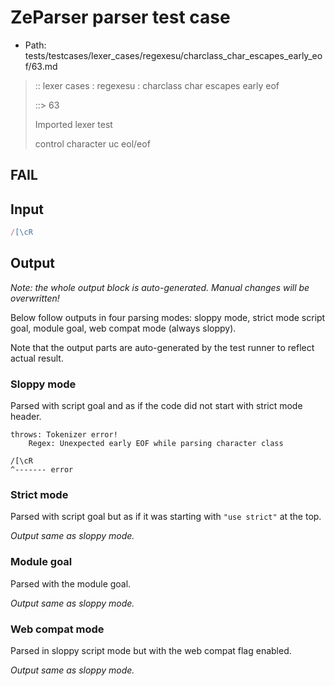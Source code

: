 # ZeParser parser test case

- Path: tests/testcases/lexer_cases/regexesu/charclass_char_escapes_early_eof/63.md

> :: lexer cases : regexesu : charclass char escapes early eof
>
> ::> 63
>
> Imported lexer test
>
> control character uc eol/eof

## FAIL

## Input

`````js
/[\cR
`````

## Output

_Note: the whole output block is auto-generated. Manual changes will be overwritten!_

Below follow outputs in four parsing modes: sloppy mode, strict mode script goal, module goal, web compat mode (always sloppy).

Note that the output parts are auto-generated by the test runner to reflect actual result.

### Sloppy mode

Parsed with script goal and as if the code did not start with strict mode header.

`````
throws: Tokenizer error!
    Regex: Unexpected early EOF while parsing character class

/[\cR
^------- error
`````

### Strict mode

Parsed with script goal but as if it was starting with `"use strict"` at the top.

_Output same as sloppy mode._

### Module goal

Parsed with the module goal.

_Output same as sloppy mode._

### Web compat mode

Parsed in sloppy script mode but with the web compat flag enabled.

_Output same as sloppy mode._
